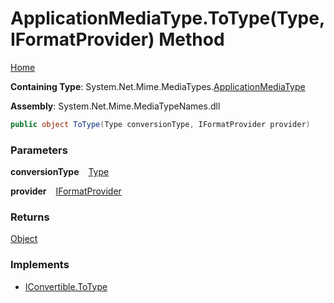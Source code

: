 # ApplicationMediaType\.ToType\(Type, IFormatProvider\) Method

[Home](../../../README.md)

**Containing Type**: System\.Net\.Mime\.MediaTypes\.[ApplicationMediaType](../README.md)

**Assembly**: System\.Net\.Mime\.MediaTypeNames\.dll

```csharp
public object ToType(Type conversionType, IFormatProvider provider)
```

### Parameters

**conversionType** &ensp; [Type](https://docs.microsoft.com/en-us/dotnet/api/system.type)

**provider** &ensp; [IFormatProvider](https://docs.microsoft.com/en-us/dotnet/api/system.iformatprovider)

### Returns

[Object](https://docs.microsoft.com/en-us/dotnet/api/system.object)

### Implements

* [IConvertible.ToType](https://docs.microsoft.com/en-us/dotnet/api/system.iconvertible.totype)
